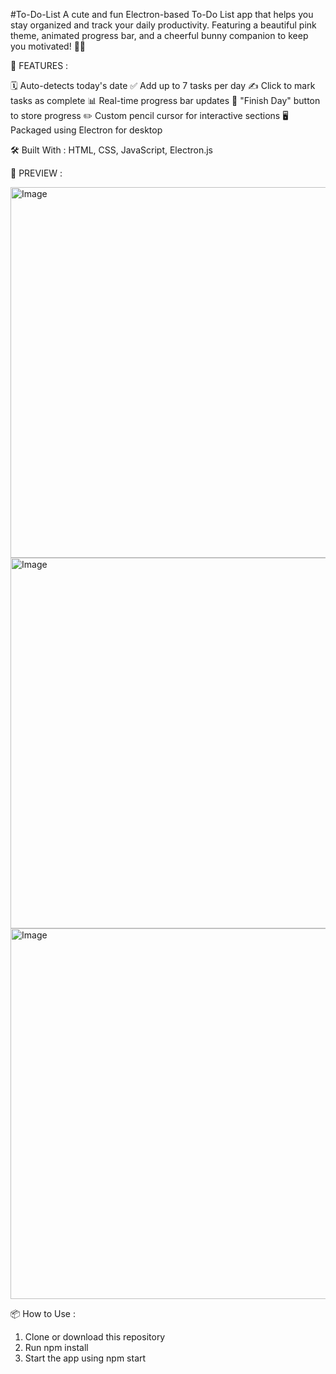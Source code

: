 #To-Do-List
A cute and fun Electron-based To-Do List app that helps you stay organized and track your daily productivity. Featuring a beautiful pink theme, animated progress bar, and a cheerful bunny companion to keep you motivated! 🐰✨

🚀 FEATURES :

🗓️ Auto-detects today's date 
✅ Add up to 7 tasks per day 
✍️ Click to mark tasks as complete 
📊 Real-time progress bar updates 
🎯 "Finish Day" button to store progress 
✏️ Custom pencil cursor for interactive sections 
🖥️ Packaged using Electron for desktop

🛠️ Built With : HTML, CSS, JavaScript, 
                 Electron.js

📸 PREVIEW  :

<img width="536" height="593" alt="Image" src="https://github.com/user-attachments/assets/19eb760b-f5fe-4c6c-b18f-f6c4fba93e7a" />
<img width="536" height="593" alt="Image" src="https://github.com/user-attachments/assets/25d52b75-5451-49ba-aca3-ca43b5f2e7c8" />
<img width="536" height="593" alt="Image" src="https://github.com/user-attachments/assets/51e941e3-5058-404f-a5de-d005349384c4" />

📦 How to Use :

1. Clone or download this repository
2. Run npm install
3. Start the app using npm start
